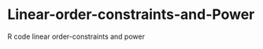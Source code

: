 Linear-order-constraints-and-Power
==================================

R code linear order-constraints and power
